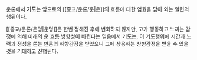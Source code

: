 운론에서 **기도**는 앞으로의 [[종교/운론/운|운]]의 흐름에 대한 염원을 담아 외는 일련의 행위이다.

[[종교/운론/운명|운명]]은 한번 정해진 후에 변화하지 않지만, 고가 행동하고 느끼는 감정에 의해 미래의 운 흐름 방향성이 바뀐다는 믿음에서 기도는, 이 기도행위에 시간과 노력과 정성을 쏟는 만큼의 하향감정을 받았으니 그에 상응하는 상향감정을 받을 수 있을 것을 기대하고 진행된다.